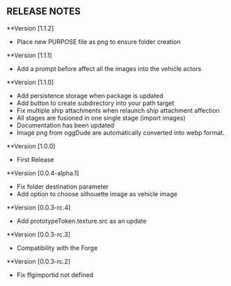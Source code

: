 ## RELEASE NOTES
**Version [1.1.2]
* Place new PURPOSE file as png to ensure folder creation

**Version [1.1.1]
* Add a prompt before affect all the images into the vehicle actors

**Version [1.1.0]
* Add persistence storage when package is updated
* Add button to create subdirectory into your path target
* Fix multiple ship attachments when relaunch ship attachment affection
* All stages are fusioned in one single stage (import images)
* Documentation has been updated
* Image png from oggDude are automatically converted into webp format. 

**Version [1.0.0]
* First Release

**Version [0.0.4-alpha.1]
* Fix folder destination parameter
* Add option to choose silhouette image as vehicle image

**Version [0.0.3-rc.4]
* Add prototypeToken.texture.src as an update

**Version [0.0.3-rc.3]
* Compatibility with the Forge

**Version [0.0.3-rc.2]
* Fix ffgimportid not defined

